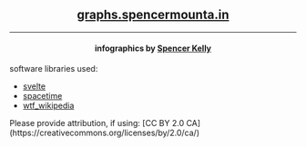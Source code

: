 <div align="center">
 <h2><a href="http://graphs.spencermounta.in/">graphs.spencermounta.in</a></h2>
 <hr/>
 <h4>
 infographics by <a href="https://github.com/spencermountain">Spencer Kelly</a>
 </h4>
</div>

 <p>
 software libraries used:
 <ul>
   <li><a href="https://svelte.dev/">svelte</a></li>
   <li><a href="https://github.com/spencermountain/spacetime">spacetime</a></li>
   <li><a href="https://github.com/spencermountain/wtf_wikipedia">wtf_wikipedia</a></li>
 </ul>
 </p>
Please provide attribution, if using:
[CC BY 2.0 CA](https://creativecommons.org/licenses/by/2.0/ca/)
